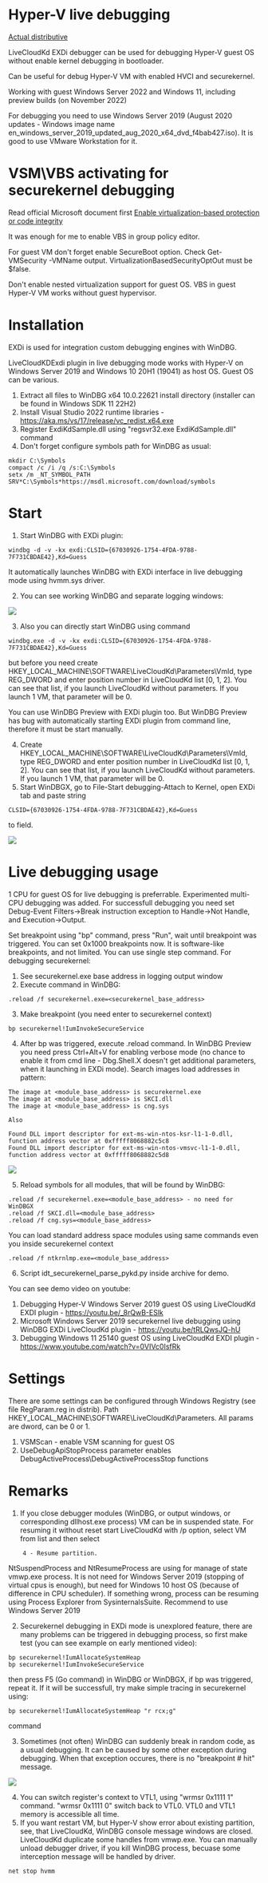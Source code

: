 # Hyper-V live debugging

[Actual distributive](https://github.com/gerhart01/LiveCloudKd/releases/download/v1.0.22021109/LiveCloudKd.EXDi.debugger.v1.0.22021109.zip)

LiveCloudKd EXDi debugger can be used for debugging Hyper-V guest OS without enable kernel debugging in bootloader.

Can be useful for debug Hyper-V VM with enabled HVCI and securekernel.

Working with guest Windows Server 2022 and Windows 11, including preview builds (on November 2022)

For debugging you need to use Windows Server 2019 (August 2020 updates - Windows image name en_windows_server_2019_updated_aug_2020_x64_dvd_f4bab427.iso).
It is good to use VMware Workstation for it.

# VSM\VBS activating for securekernel debugging

Read official Microsoft document first [Enable virtualization-based protection or code integrity](https://docs.microsoft.com/en-us/windows/security/threat-protection/device-guard/enable-virtualization-based-protection-of-code-integrity)

It was enough for me to enable VBS in group policy editor.

For guest VM don't forget enable SecureBoot option. 
Check Get-VMSecurity -VMName <VMName> output. VirtualizationBasedSecurityOptOut must be $false.
	
Don't enable nested virtualization support for guest OS. VBS in guest Hyper-V VM works without guest hypervisor.

# Installation

EXDi is used for integration custom debugging engines with WinDBG.

LiveCloudKDExdi plugin in live debugging mode works with Hyper-V on Windows Server 2019 and Windows 10 20H1 (19041) as host OS. Guest OS can be various. 

1. Extract all files to WinDBG x64 10.0.22621 install directory (installer can be found in Windows SDK 11 22H2)
2. Install Visual Studio 2022 runtime libraries - https://aka.ms/vs/17/release/vc_redist.x64.exe 
3. Register ExdiKdSample.dll using "regsvr32.exe ExdiKdSample.dll" command
4. Don't forget configure symbols path for WinDBG as usual:

```
mkdir C:\Symbols
compact /c /i /q /s:C:\Symbols
setx /m _NT_SYMBOL_PATH SRV*C:\Symbols*https://msdl.microsoft.com/download/symbols
```

# Start

1. Start WinDBG with EXDi plugin: 

```
windbg -d -v -kx exdi:CLSID={67030926-1754-4FDA-9788-7F731CBDAE42},Kd=Guess
```

It automatically launches WinDBG with EXDi interface in live debugging mode using hvmm.sys driver.

2. You can see working WinDBG and separate logging windows:

![](./images/EXDI6.png)

3. Also you can directly start WinDBG using command

```
windbg.exe -d -v -kx exdi:CLSID={67030926-1754-4FDA-9788-7F731CBDAE42},Kd=Guess
```

but before you need create HKEY_LOCAL_MACHINE\SOFTWARE\LiveCloudKd\Parameters\VmId, type REG_DWORD and enter position number in LiveCloudKd list [0, 1, 2]. You can see that list, if you launch LiveCloudKd without parameters. If you launch 1 VM, that parameter will be 0.

You can use WinDBG Preview with EXDi plugin too. But WinDBG Preview has bug with automatically starting EXDi plugin from command line, therefore it must be start manually.

4. Create HKEY_LOCAL_MACHINE\SOFTWARE\LiveCloudKd\Parameters\VmId, type REG_DWORD and enter position number in LiveCloudKd list [0, 1, 2]. You can see that list, if you launch LiveCloudKd without parameters. If you launch 1 VM, that parameter will be 0.
5. Start WinDBGX, go to File-Start debugging-Attach to Kernel, open EXDi tab and paste string 

```
CLSID={67030926-1754-4FDA-9788-7F731CBDAE42},Kd=Guess
```

to field.

![](./images/EXDI7.png)

# Live debugging usage

1 CPU for guest OS for live debugging is preferrable.
Experimented multi-CPU debugging was added. For successfull debugging you need set Debug-Event Filters->Break instruction exception to Handle->Not Handle, and Execution->Output. 

Set breakpoint using "bp" command, press "Run", wait until breakpoint was triggered. You can set 0x1000 breakpoints now. It is software-like breakpoints, and not limited. You can use single step command.
For debugging securekernel:

1. See securekernel.exe base address in logging output window
2. Execute command in WinDBG:

```
.reload /f securekernel.exe=<securekernel_base_address>
```

3. Make breakpoint (you need enter to securekernel context)

```
bp securekernel!IumInvokeSecureService
```

4. After bp was triggered, execute .reload command. In WinDBG Preview you need press Ctrl+Alt+V for enabling verbose mode (no chance to enable it from cmd line - Dbg.Shell.X doesn't get additional parameters, when it launching in EXDi mode).
Search images load addresses in pattern:

```
The image at <module_base_address> is securekernel.exe
The image at <module_base_address> is SKCI.dll
The image at <module_base_address> is cng.sys 

Also

Found DLL import descriptor for ext-ms-win-ntos-ksr-l1-1-0.dll, function address vector at 0xfffff8068882c5c8
Found DLL import descriptor for ext-ms-win-ntos-vmsvc-l1-1-0.dll, function address vector at 0xfffff8068882c5d8
```

![](./images/EXDI8.png)

5. Reload symbols for all modules, that will be found by WinDBG:

```
.reload /f securekernel.exe=<module_base_address> - no need for WinDBGX
.reload /f SKCI.dll=<module_base_address>
.reload /f cng.sys=<module_base_address>
```

You can load standard address space modules using same commands even you inside securekernel context

```
.reload /f ntkrnlmp.exe=<module_base_address>
```

6. Script idt_securekernel_parse_pykd.py inside archive for demo.


You can see demo video on youtube:

1. Debugging Hyper-V Windows Server 2019 guest OS using LiveCloudKd EXDI plugin - https://youtu.be/_8rQwB-ESlk
2. Microsoft Windows Server 2019 securekernel live debugging using WinDBG EXDi LiveCloudKd plugin - https://youtu.be/tRLQwsJQ-hU
3. Debugging Windows 11 25140 guest OS using LiveCloudKd EXDI plugin - https://www.youtube.com/watch?v=0VIVc0IsfRk

# Settings

There are some settings can be configured through Windows Registry (see file RegParam.reg in distrib). Path HKEY_LOCAL_MACHINE\SOFTWARE\LiveCloudKd\Parameters. All params are dword, can be 0 or 1.

1. VSMScan - enable VSM scanning for guest OS
2. UseDebugApiStopProcess parameter enables DebugActiveProcess\DebugActiveProcessStop functions


# Remarks

1. If you close debugger modules (WinDBG, or output windows, or corresponding dllhost.exe process) VM can be in suspended state. 
	For resuming it without reset start LiveCloudKd with /p option, select VM from list and then select 
	
```
	4 - Resume partition.
```
	
NtSuspendProcess and NtResumeProcess are using for manage of state vmwp.exe process. It is not need for Windows Server 2019 (stopping of virtual cpus is enough), but need for Windows 10 host OS (because of difference in CPU scheduler). If something wrong, process can be resuming using Process Explorer from SysinternalsSuite. Recommend to use Windows Server 2019
	
2. Securekernel debugging in EXDi mode is unexplored feature, there are many problems can be triggered in debugging process, so first make test (you can see example on early mentioned video):

```
bp securekernel!IumAllocateSystemHeap
bp securekernel!IumInvokeSecureService
```

then press F5 (Go command) in WinDBG or WinDBGX, if bp was triggered, repeat it. If it will be successfull, try make simple tracing in securekernel using:

```
bp securekernel!IumAllocateSystemHeap "r rcx;g"
```
command

3. Sometimes (not often) WinDBG can suddenly break in random code, as a usual debugging. It can be caused by some other exception during debugging. When that exception occures, there is no "breakpoint # hit" message.

![](./images/EXDI9.png)

4. You can switch register's context to VTL1, using "wrmsr 0x1111 1" command. "wrmsr 0x1111 0" switch back to VTL0. VTL0 and VTL1 memory is accessible all time.
5. If you want restart VM, but Hyper-V show error about existing partition, see, that LiveCloudKd, WinDBG console message windows are closed. LiveCloudKd duplicate some handles from vmwp.exe. You can manually unload debugger driver, if you kill WinDBG process, becuase some interception message will be handled by driver.

```
net stop hvmm
```
